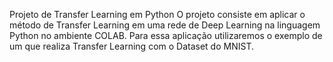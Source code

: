 Projeto de Transfer Learning em Python
O projeto consiste em aplicar o método de Transfer Learning em uma rede de Deep Learning na linguagem Python no ambiente COLAB. Para essa aplicação utilizaremos o exemplo de um que realiza Transfer Learning com o Dataset do MNIST.
